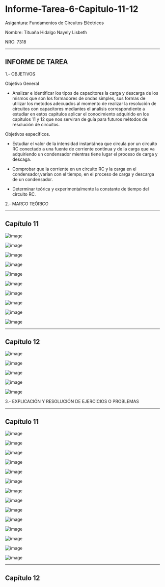 # Informe-Tarea-6-Capitulo-11-12

Asigantura: Fundamentos de Circuitos Eléctricos

Nombre: Tituaña Hidalgo Nayely Lisbeth

NRC: 7318

------------------------------------------------------------------------------
INFORME DE TAREA
------------------------------------------------------------------------------

1.- OBJETIVOS

Objetivo General

* Analizar e identificar los tipos de capacitores la carga y descarga de los mismos que son los formadores de ondas simples, sus  formas de utilizar los metodos adecuados al momento de realizar la resolución de  circuitos con capacitores mediantes el analisis correspondiente a estudiar en estos capitulos aplicar el  conocimiento adquirido en los capitulos 11 y 12 que nos serviran de guía para futuros métodos de resolución de circuitos.

Objetivos específicos.

* Estudiar el valor de la intensidad instantánea que circula por un circuito RC conectado a una fuente 
de corriente contínua y de la carga que va adquiriendo un condensador mientras tiene lugar el proceso de carga y descaga.

* Comprobar que la corriente en un circuito RC y la carga en el condensador,varían con el tiempo, en el proceso de carga
y descarga de un condensador.

* Determinar teórica y experimentalmente la constante de tiempo del circuito RC.

2.- MARCO TEÓRICO

---------------------------------------------------------------------------------
Capítulo 11
---------------------------------------------------------------------------------

![image](https://user-images.githubusercontent.com/105722861/179156150-3f1dec80-4006-47d0-b967-e16e0a6f6c2d.png)

![image](https://user-images.githubusercontent.com/105722861/179156247-6416d176-4e9f-43ce-88a5-0ee58a0ed246.png)

![image](https://user-images.githubusercontent.com/105722861/179156269-41f83858-a01b-489c-a70a-c9007fd7b971.png)

![image](https://user-images.githubusercontent.com/105722861/179156324-e10ec635-275f-4c19-9e81-7d66889e4793.png)

![image](https://user-images.githubusercontent.com/105722861/179156380-6185262a-e0fe-4bd9-beec-c32cd1d23b53.png)

![image](https://user-images.githubusercontent.com/105722861/179156458-35e5f96e-1602-42ad-86eb-323dd0a199f6.png)

![image](https://user-images.githubusercontent.com/105722861/179156504-56e0d1ce-9963-45fc-a644-1f89974034dd.png)

![image](https://user-images.githubusercontent.com/105722861/179156552-d581df42-2cb0-4ea4-897e-7369be4600bf.png)

![image](https://user-images.githubusercontent.com/105722861/179156609-d9d7aced-1c33-45e3-a3c2-dd76044718ed.png)

![image](https://user-images.githubusercontent.com/105722861/179156648-0063b1de-fda0-480e-bf3e-7664fc3a15a5.png)

---------------------------------------------------------------------------------
Capítulo 12
---------------------------------------------------------------------------------

![image](https://user-images.githubusercontent.com/105722861/179156951-95477332-cccb-4d61-afb6-2a49c5a3fb18.png)

![image](https://user-images.githubusercontent.com/105722861/179157008-a8d1e790-5e7c-4c15-af40-4d1215f7026e.png)

![image](https://user-images.githubusercontent.com/105722861/179157053-17158075-8c62-4b68-9c99-7eb81420ce81.png)

![image](https://user-images.githubusercontent.com/105722861/179157092-d9e77c2a-868e-459a-aecb-7bcc0ff10108.png)

![image](https://user-images.githubusercontent.com/105722861/179157118-d8e49a80-c061-4101-8e07-73e537c7707b.png)







3.- EXPLICACIÓN Y RESOLUCIÓN DE EJERCICIOS O PROBLEMAS

----------------------------------------------------------------------------
Capítulo 11
----------------------------------------------------------------------------

![image](https://user-images.githubusercontent.com/105722861/179157658-53a47b75-2ee4-4ce3-b45c-cb92ccfb0d96.png)

![image](https://user-images.githubusercontent.com/105722861/179157717-08214e8a-fca4-4770-9e81-412900402edb.png)

![image](https://user-images.githubusercontent.com/105722861/179157829-bf2fec4b-106b-4129-97c9-06e99b446dcd.png)

![image](https://user-images.githubusercontent.com/105722861/179157901-232ecf42-948e-4e09-b3b3-8327de4b00a9.png)

![image](https://user-images.githubusercontent.com/105722861/179158064-26924f66-3b9a-4fe2-8cd7-016afe0dc938.png)

![image](https://user-images.githubusercontent.com/105722861/179158138-4ace6176-2e63-40e5-aa14-574ec5fae36e.png)

![image](https://user-images.githubusercontent.com/105722861/179158282-1d62245d-905c-410a-abbf-6d9625af9ebe.png)

![image](https://user-images.githubusercontent.com/105722861/179158470-16739ee8-8dd4-45c0-8265-c4fda61331eb.png)

![image](https://user-images.githubusercontent.com/105722861/179158692-91677fdf-5c28-4ad6-a69d-970dde9b7504.png)

![image](https://user-images.githubusercontent.com/105722861/179158870-6b4aa343-f103-4ded-aa54-5b2594a5bd96.png)

![image](https://user-images.githubusercontent.com/105722861/179158949-a955a7b7-6e7a-4222-8494-31b19cc39493.png)

![image](https://user-images.githubusercontent.com/105722861/179159071-a7895eb8-72ae-43e1-9b5d-48894cba691e.png)

![image](https://user-images.githubusercontent.com/105722861/179159276-bac53862-6bac-4841-a1e3-5cf3c6376ace.png)

![image](https://user-images.githubusercontent.com/105722861/179159332-5614dd9b-cc76-47d7-8dda-c19bed975997.png)

------------------------------------------------------------------------------------
Capítulo 12
------------------------------------------------------------------------------------
